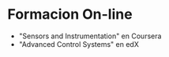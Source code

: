 # Formacion On-line

- "Sensors and Instrumentation" en Coursera
- "Advanced Control Systems" en edX
